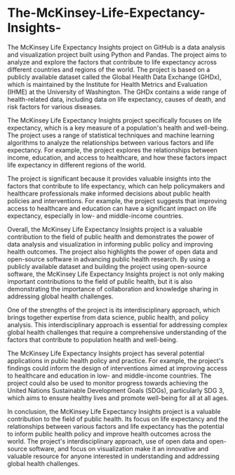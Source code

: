 # The-McKinsey-Life-Expectancy-Insights-
The McKinsey Life Expectancy Insights project on GitHub is a data analysis and visualization project built using Python and Pandas. The project aims to analyze and explore the factors that contribute to life expectancy across different countries and regions of the world. 
The project is based on a publicly available dataset called the Global Health Data Exchange (GHDx), which is maintained by the Institute for Health Metrics and Evaluation (IHME) at the University of Washington. The GHDx contains a wide range of health-related data, including data on life expectancy, causes of death, and risk factors for various diseases.

The McKinsey Life Expectancy Insights project specifically focuses on life expectancy, which is a key measure of a population's health and well-being. The project uses a range of statistical techniques and machine learning algorithms to analyze the relationships between various factors and life expectancy. For example, the project explores the relationships between income, education, and access to healthcare, and how these factors impact life expectancy in different regions of the world.

The project is significant because it provides valuable insights into the factors that contribute to life expectancy, which can help policymakers and healthcare professionals make informed decisions about public health policies and interventions. For example, the project suggests that improving access to healthcare and education can have a significant impact on life expectancy, especially in low- and middle-income countries.

Overall, the McKinsey Life Expectancy Insights project is a valuable contribution to the field of public health and demonstrates the power of data analysis and visualization in informing public policy and improving health outcomes.
The project also highlights the power of open data and open-source software in advancing public health research. By using a publicly available dataset and building the project using open-source software, the McKinsey Life Expectancy Insights project is not only making important contributions to the field of public health, but it is also demonstrating the importance of collaboration and knowledge sharing in addressing global health challenges.

One of the strengths of the project is its interdisciplinary approach, which brings together expertise from data science, public health, and policy analysis. This interdisciplinary approach is essential for addressing complex global health challenges that require a comprehensive understanding of the factors that contribute to population health and well-being.

The McKinsey Life Expectancy Insights project has several potential applications in public health policy and practice. For example, the project's findings could inform the design of interventions aimed at improving access to healthcare and education in low- and middle-income countries. The project could also be used to monitor progress towards achieving the United Nations Sustainable Development Goals (SDGs), particularly SDG 3, which aims to ensure healthy lives and promote well-being for all at all ages.

In conclusion, the McKinsey Life Expectancy Insights project is a valuable contribution to the field of public health. Its focus on life expectancy and the relationships between various factors and life expectancy has the potential to inform public health policy and improve health outcomes across the world. The project's interdisciplinary approach, use of open data and open-source software, and focus on visualization make it an innovative and valuable resource for anyone interested in understanding and addressing global health challenges.





